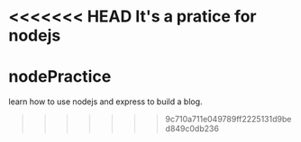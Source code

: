 <<<<<<< HEAD
It's a pratice for nodejs
=======
# nodePractice
learn how to use nodejs and express to build a blog.
>>>>>>> 9c710a711e049789ff2225131d9bed849c0db236
